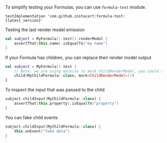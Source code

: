 To simplify testing your Formulas, you can use `formula-test` module.
```
testImplementation 'com.github.instacart:formula-test:{latest_version}'
```

Testing the last render model emission
```kotlin
val subject = MyFormula().test().renderModel {
    assertThat(this.name).isEqualTo("my name")
}
```

If your Formula has children, you can replace their render model output
```kotlin
val subject = MyFormula().test {
    // Note: we are using mockito to mock ChildRenderModel, you could also manually create it.
    child(MyChildFormula::class, mock<ChildRenderModel>())
}
```

To inspect the input that was passed to the child
```kotlin
subject.childInput(MyChildFormula::class) {
    assertThat(this.property).isEqualTo("property")
}
```

You can fake child events
```kotlin
subject.childInput(MyChildFormula::class) {
    this.onEvent("fake data")
}
```
